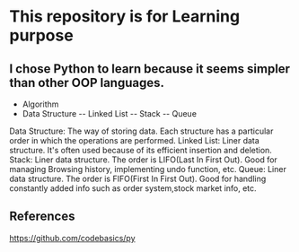# This repository is for Learning purpose
## I chose Python to learn because it seems simpler than other OOP languages.

- Algorithm
- Data Structure
    --  Linked List
    --  Stack
    --  Queue

Data Structure: The way of storing data. Each structure has a particular order in which the operations are performed.
Linked List: Liner data structure.  It's often used because of its efficient insertion and deletion.
Stack: Liner data structure. The order is LIFO(Last In First Out). Good for managing Browsing history, implementing undo function, etc.
Queue: Liner data structure. The order is FIFO(First In First Out). Good for handling constantly added info such as order system,stock market info, etc.


## References
https://github.com/codebasics/py